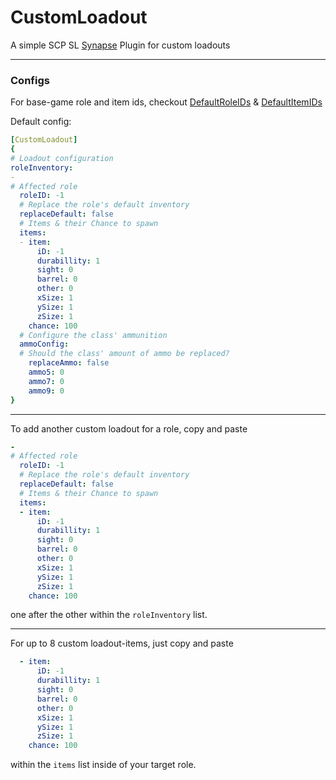 # CustomLoadout

A simple SCP SL [Synapse](https://github.com/SynapseSL/Synapse/) Plugin for custom loadouts  

---
### Configs

For base-game role and item ids, checkout [DefaultRoleIDs](DefaultRoleIDs.md) & [DefaultItemIDs](DefaultItemIDs.md)

Default config:

```yaml
[CustomLoadout]
{
# Loadout configuration
roleInventory:
-
# Affected role
  roleID: -1
  # Replace the role's default inventory
  replaceDefault: false
  # Items & their Chance to spawn
  items:
  - item:
      iD: -1
      durabillity: 1
      sight: 0
      barrel: 0
      other: 0
      xSize: 1
      ySize: 1
      zSize: 1
    chance: 100
  # Configure the class' ammunition
  ammoConfig:
  # Should the class' amount of ammo be replaced?
    replaceAmmo: false
    ammo5: 0
    ammo7: 0
    ammo9: 0
}
```

---

To add another custom loadout for a role, copy and paste

```yaml
-
# Affected role
  roleID: -1
  # Replace the role's default inventory
  replaceDefault: false
  # Items & their Chance to spawn
  items:
  - item:
      iD: -1
      durabillity: 1
      sight: 0
      barrel: 0
      other: 0
      xSize: 1
      ySize: 1
      zSize: 1
    chance: 100
```

one after the other within the `roleInventory` list.

---

For up to 8 custom loadout-items, just copy and paste
```yaml
  - item:
      iD: -1
      durabillity: 1
      sight: 0
      barrel: 0
      other: 0
      xSize: 1
      ySize: 1
      zSize: 1
    chance: 100
```
within the `items` list inside of your target role.
